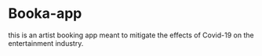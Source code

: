 # Booka-app
this is an artist booking app meant to mitigate the effects of Covid-19 on the entertainment industry. 
